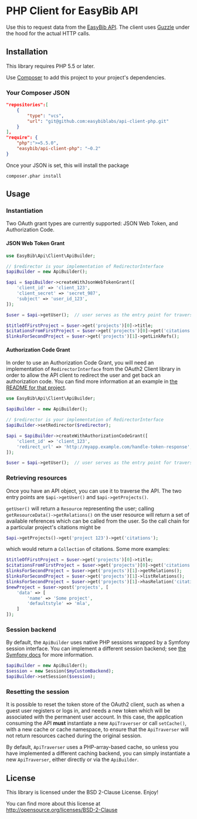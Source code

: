 # PHP Client for EasyBib API

Use this to request data from the [EasyBib API](https://data.easybib.com/).
The client uses [Guzzle](http://guzzlephp.org/) under the hood for the actual
HTTP calls.

## Installation

This library requires PHP 5.5 or later.

Use [Composer](https://getcomposer.org/) to add this project to your project's
dependencies.

### Your Composer JSON


```json
"repositories":[
    {
        "type": "vcs",
        "url": "git@github.com:easybiblabs/api-client-php.git"
    }
],
"require": {
    "php":">=5.5.0",
    "easybib/api-client-php": "~0.2"
}
```

Once your JSON is set, this will install the package

```
composer.phar install
```

## Usage

### Instantiation

Two OAuth grant types are currently supported: JSON Web Token, and Authorization
Code.

#### JSON Web Token Grant

```php
use EasyBib\Api\Client\ApiBuilder;

// $redirector is your implementation of RedirectorInterface
$apiBuilder = new ApiBuilder();

$api = $apiBuilder->createWithJsonWebTokenGrant([
    'client_id' => 'client_123',
    'client_secret' => 'secret_987',
    'subject' => 'user_id_123',
]);

$user = $api->getUser();  // user serves as the entry point for traversing resources

$titleOfFirstProject = $user->get('projects')[0]->title;
$citationsFromFirstProject = $user->get('projects')[0]->get('citations');
$linksForSecondProject = $user->get('projects')[1]->getLinkRefs();
```

#### Authorization Code Grant

In order to use an Authorization Code Grant, you will need an
implementation of `RedirectorInterface` from the OAuth2 Client library in order
to allow the API client to redirect the user and get back an authorization code.
You can find more information at an example in
[the README for that project](https://github.com/easybiblabs/oauth2-client-php#authorization-code-grant).

```php
use EasyBib\Api\Client\ApiBuilder;

$apiBuilder = new ApiBuilder();

// $redirector is your implementation of RedirectorInterface
$apiBuilder->setRedirector($redirector);

$api = $apiBuilder->createWithAuthorizationCodeGrant([
    'client_id' => 'client_123',
    'redirect_url' => 'http://myapp.example.com/handle-token-response',
]);

$user = $api->getUser();  // user serves as the entry point for traversing resources
```

### Retrieving resources

Once you have an API object, you can use it to traverse the API.
The two entry points are `$api->getUser()` and `$api->getProjects()`.

`getUser()` will return a `Resource` representing the user; calling
`getResourceData()->getRelations()` on the user resource will return a set
of available references which can be called from the user. So the call chain
for a particular project's citations might be

```php
$api->getProjects()->get('project 123')->get('citations');
```

which would return a `Collection` of citations. Some more examples:

```php
$titleOfFirstProject = $user->get('projects')[0]->title;
$citationsFromFirstProject = $user->get('projects')[0]->get('citations');
$linksForSecondProject = $user->get('projects')[1]->getRelations();
$linksForSecondProject = $user->get('projects')[1]->listRelations();
$linksForSecondProject = $user->get('projects')[1]->hasRelation('citations');
$newProject = $user->post('projects', [
    'data' => [
        'name' => 'Some project',
        'defaultstyle' => 'mla',
    ]
]);
```

### Session backend

By default, the `ApiBuilder` uses native PHP sessions wrapped by a Symfony
session interface. You can implement a different session backend; see
[the Symfony docs](http://symfony.com/doc/current/components/http_foundation/sessions.html)
for more information.

```php
$apiBuilder = new ApiBuilder();
$session = new Session($myCustomBackend);
$apiBuilder->setSession($session);
```

### Resetting the session

It is possible to reset the token store of the OAuth2 client, such as when
a guest user registers or logs in, and needs a new token which will be
associated with the permanent user account. In this case, the application
consuming the API **must** instantiate a new `ApiTraverser` or call `setCache()`,
with a new cache or cache namespace, to ensure that the `ApiTraverser` will
not return resources cached during the original session.

By default, `ApiTraverser` uses a PHP-array-based cache, so unless you have
implemented a different caching backend, you can simply instantiate a new
`ApiTraverser`, either directly or via the `ApiBuilder`.

## License

This library is licensed under the BSD 2-Clause License. Enjoy!

You can find more about this
license at http://opensource.org/licenses/BSD-2-Clause
